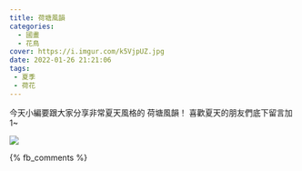 ```yaml
---
title: 荷塘風韻
categories:
  - 國畫
  - 花鳥
cover: https://i.imgur.com/k5VjpUZ.jpg
date: 2022-01-26 21:21:06
tags:
 - 夏季
 - 荷花
---
```

今天小編要跟大家分享非常夏天風格的 荷塘風韻！
喜歡夏天的朋友們底下留言加1~

![](https://i.imgur.com/k5VjpUZ.jpg)


{% fb_comments %}
